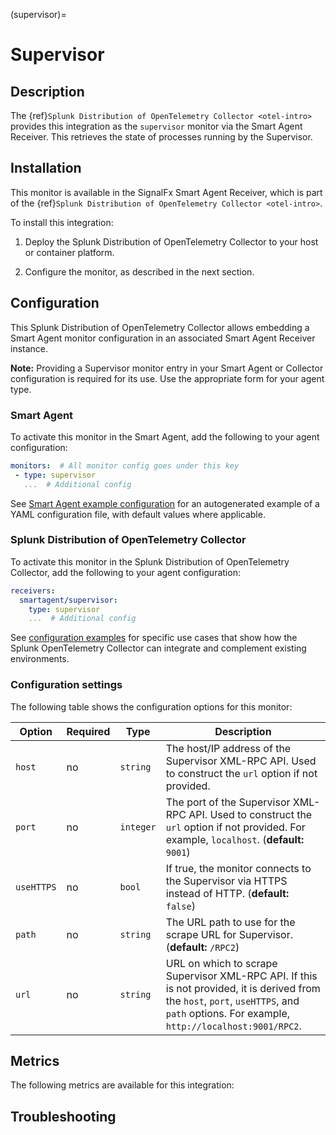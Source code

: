 (supervisor)=

# Supervisor

<meta name="description" content="Documentation on the supervisor monitor">

## Description

The {ref}`Splunk Distribution of OpenTelemetry Collector <otel-intro>` provides this integration as the `supervisor` monitor via the Smart Agent Receiver. This retrieves the state of processes running by the Supervisor.

##  Installation

This monitor is available in the SignalFx Smart Agent Receiver, which is part of the {ref}`Splunk Distribution of OpenTelemetry Collector <otel-intro>`.

To install this integration:

1. Deploy the Splunk Distribution of OpenTelemetry Collector to your host or container platform.

2. Configure the monitor, as described in the next section.

## Configuration  

This Splunk Distribution of OpenTelemetry Collector allows embedding a Smart Agent monitor configuration in an associated Smart Agent Receiver instance.

**Note:** Providing a Supervisor monitor entry in your Smart Agent or Collector configuration is required for its use. Use the appropriate form for your agent type.

### Smart Agent

To activate this monitor in the Smart Agent, add the following to your agent configuration:

```yaml
monitors:  # All monitor config goes under this key
 - type: supervisor
   ...  # Additional config
```

See <a href="https://docs.splunk.com/Observability/gdi/smart-agent/smart-agent-resources.html#configure-the-smart-agent" target="_blank">Smart Agent example configuration</a> for an autogenerated example of a YAML configuration file, with default values where applicable.

### Splunk Distribution of OpenTelemetry Collector

To activate this monitor in the Splunk Distribution of OpenTelemetry Collector, add the following to your agent configuration:

```yaml
receivers:
  smartagent/supervisor:
    type: supervisor
    ...  # Additional config
```

See <a href="https://github.com/signalfx/splunk-otel-collector/tree/main/examples" target="_blank">configuration examples</a> for specific use cases that show how the Splunk OpenTelemetry Collector can integrate and complement existing environments.

### Configuration settings 

The following table shows the configuration options for this monitor:

| Option | Required | Type | Description |
| --- | --- | --- | --- |
| `host` | no | `string` | The host/IP address of the Supervisor XML-RPC API. Used to construct the `url` option if not provided. |
| `port` | no | `integer` | The port of the Supervisor XML-RPC API. Used to construct the `url` option if not provided. For example, `localhost`. (**default:** `9001`) |
| `useHTTPS` | no | `bool` | If true, the monitor connects to the Supervisor via HTTPS instead of HTTP. (**default:** `false`) |
| `path` | no | `string` | The URL path to use for the scrape URL for Supervisor. (**default:** `/RPC2`) |
| `url` | no | `string` | URL on which to scrape Supervisor XML-RPC API. If this is not provided, it is derived from the `host`, `port`, `useHTTPS`, and `path` options. For example, `http://localhost:9001/RPC2`. |

## Metrics

The following metrics are available for this integration:

<div class="metrics-yaml" url="https://raw.githubusercontent.com/signalfx/signalfx-agent/main/pkg/monitors/supervisor/metadata.yaml"></div>

## Troubleshooting

```{include} /_includes/troubleshooting.md
```